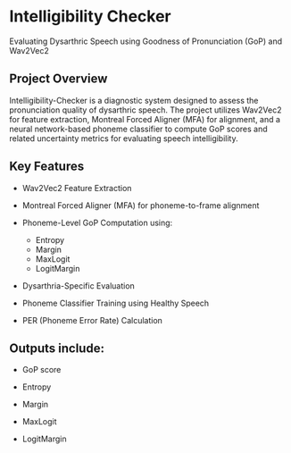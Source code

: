 # Intelligibility Checker
Evaluating Dysarthric Speech using Goodness of Pronunciation (GoP) and Wav2Vec2

## Project Overview
Intelligibility-Checker is a diagnostic system designed to assess the pronunciation quality of dysarthric speech. The project utilizes Wav2Vec2 for feature extraction, Montreal Forced Aligner (MFA) for alignment, and a neural network-based phoneme classifier to compute GoP scores and related uncertainty metrics for evaluating speech intelligibility.

## Key Features
- Wav2Vec2 Feature Extraction

- Montreal Forced Aligner (MFA) for phoneme-to-frame alignment

- Phoneme-Level GoP Computation using:

  - Entropy
  - Margin
  - MaxLogit
  - LogitMargin

- Dysarthria-Specific Evaluation

- Phoneme Classifier Training using Healthy Speech

- PER (Phoneme Error Rate) Calculation

## Outputs include:

- GoP score

- Entropy

- Margin

- MaxLogit

- LogitMargin

